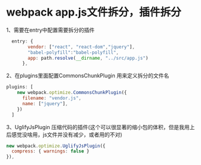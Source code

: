 # webpack app.js文件拆分，插件拆分

1、需要在entry中配置需要拆分的插件
```javascript
  entry: {
        vendor: ["react", "react-dom","jquery"],
        "babel-polyfill":"babel-polyfill",
        app: path.resolve(__dirname, "../src/app.js")
      },
```
2、在plugins里面配置CommonsChunkPlugin 用来定义拆分的文件名
```javascript
plugins: [
    new webpack.optimize.CommonsChunkPlugin({
      filename: "vendor.js",
      name: ["jquery"],
    })
  ]
```
3、UglifyJsPlugin 压缩代码的插件(这个可以很显著的缩小包的体积，但是我用上后感觉没啥用，js文件并没有减少，或者用的不对)
```javascript
new webpack.optimize.UglifyJsPlugin({ 
  compress: { warnings: false } 
}),
```
